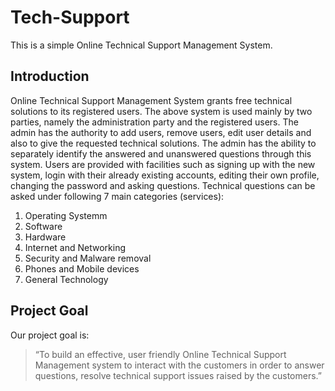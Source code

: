 # Tech-Support
This is a simple Online Technical Support Management System.
##  Introduction
Online Technical Support Management System grants free technical solutions to its registered
users. The above system is used mainly by two parties, namely the administration party and the
registered users. The admin has the authority to add users, remove users, edit user details and
also to give the requested technical solutions. The admin has the ability to separately identify
the answered and unanswered questions through this system. Users are provided with
facilities such as signing up with the new system, login with their already existing accounts,
editing their own profile, changing the password and asking questions. Technical questions can
be asked under following 7 main categories (services):

1. Operating Systemm
2. Software
3. Hardware
4. Internet and Networking
5. Security and Malware removal
6. Phones and Mobile devices
7. General Technology

##  Project Goal
Our project goal is:
>“To build an effective, user friendly Online Technical Support Management system to interact
with the customers in order to answer questions, resolve technical support issues raised by the
customers.”
